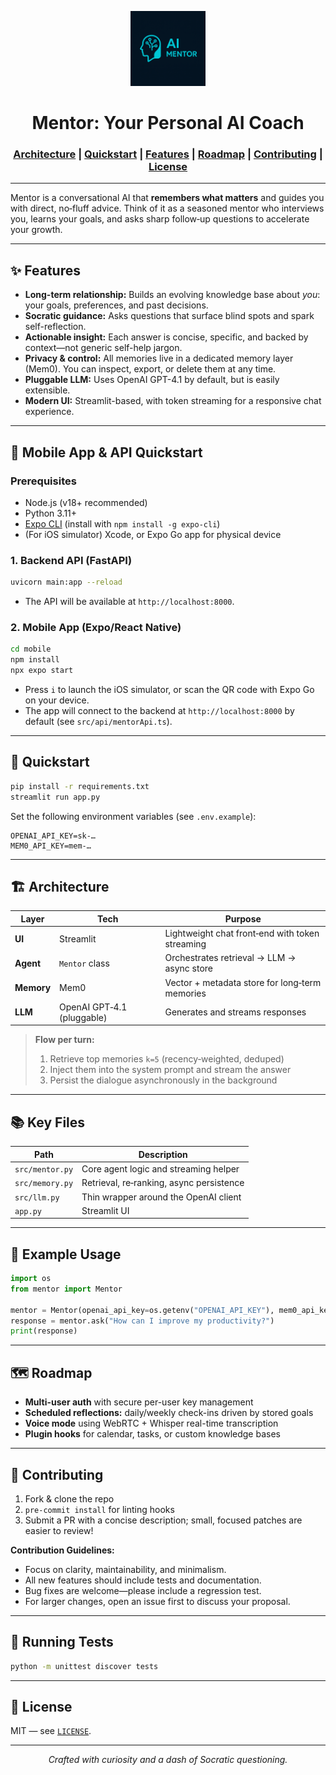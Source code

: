 <p align="center">
  <img src="docs/logo.png" alt="Mentor Logo" width="120"/>
</p>

<div align="center">

# Mentor: Your Personal AI Coach

<h3>
<a href="#-architecture">Architecture</a> | <a href="#-quickstart">Quickstart</a> | <a href="#-features">Features</a> | <a href="#-roadmap">Roadmap</a> | <a href="#-contributing">Contributing</a> | <a href="#-license">License</a>
</h3>

</div>

---

Mentor is a conversational AI that **remembers what matters** and guides you with direct, no‑fluff advice. Think of it as a seasoned mentor who interviews you, learns your goals, and asks sharp follow‑up questions to accelerate your growth.

---

## ✨ Features

- **Long-term relationship:** Builds an evolving knowledge base about *you*: your goals, preferences, and past decisions.
- **Socratic guidance:** Asks questions that surface blind spots and spark self-reflection.
- **Actionable insight:** Each answer is concise, specific, and backed by context—not generic self-help jargon.
- **Privacy & control:** All memories live in a dedicated memory layer (Mem0). You can inspect, export, or delete them at any time.
- **Pluggable LLM:** Uses OpenAI GPT-4.1 by default, but is easily extensible.
- **Modern UI:** Streamlit-based, with token streaming for a responsive chat experience.

---

## 🚀 Mobile App & API Quickstart

### Prerequisites
- Node.js (v18+ recommended)
- Python 3.11+
- [Expo CLI](https://docs.expo.dev/get-started/installation/) (install with `npm install -g expo-cli`)
- (For iOS simulator) Xcode, or Expo Go app for physical device

### 1. Backend API (FastAPI)

```sh
uvicorn main:app --reload
```
- The API will be available at `http://localhost:8000`.

### 2. Mobile App (Expo/React Native)

```sh
cd mobile
npm install
npx expo start
```
- Press `i` to launch the iOS simulator, or scan the QR code with Expo Go on your device.
- The app will connect to the backend at `http://localhost:8000` by default (see `src/api/mentorApi.ts`).

---

## 🚀 Quickstart

```bash
pip install -r requirements.txt
streamlit run app.py
```

Set the following environment variables (see `.env.example`):

```env
OPENAI_API_KEY=sk-…
MEM0_API_KEY=mem-…
```

---

## 🏗️ Architecture

| Layer      | Tech                              | Purpose                                             |
|------------|-----------------------------------|-----------------------------------------------------|
| **UI**     | Streamlit                         | Lightweight chat front‑end with token streaming      |
| **Agent**  | `Mentor` class                    | Orchestrates retrieval → LLM → async store          |
| **Memory** | Mem0                              | Vector + metadata store for long‑term memories       |
| **LLM**    | OpenAI GPT‑4.1 (pluggable)    | Generates and streams responses                     |

> **Flow per turn:**
> 1. Retrieve top memories `k=5` (recency‑weighted, deduped)
> 2. Inject them into the system prompt and stream the answer
> 3. Persist the dialogue asynchronously in the background

---

## 📚 Key Files

| Path              | Description                          |
|-------------------|--------------------------------------|
| `src/mentor.py`   | Core agent logic and streaming helper |
| `src/memory.py`   | Retrieval, re‑ranking, async persistence |
| `src/llm.py`      | Thin wrapper around the OpenAI client |
| `app.py`          | Streamlit UI                         |

---

## 📝 Example Usage

```python
import os
from mentor import Mentor

mentor = Mentor(openai_api_key=os.getenv("OPENAI_API_KEY"), mem0_api_key=os.getenv("MEM0_API_KEY"))
response = mentor.ask("How can I improve my productivity?")
print(response)
```

---

## 🗺️ Roadmap

- **Multi-user auth** with secure per-user key management
- **Scheduled reflections:** daily/weekly check-ins driven by stored goals
- **Voice mode** using WebRTC + Whisper real-time transcription
- **Plugin hooks** for calendar, tasks, or custom knowledge bases

---

## 🤝 Contributing

1. Fork & clone the repo
2. `pre-commit install` for linting hooks
3. Submit a PR with a concise description; small, focused patches are easier to review!

**Contribution Guidelines:**
- Focus on clarity, maintainability, and minimalism.
- All new features should include tests and documentation.
- Bug fixes are welcome—please include a regression test.
- For larger changes, open an issue first to discuss your proposal.

---

## 🧪 Running Tests

```sh
python -m unittest discover tests
```

---

## 📝 License

MIT — see [`LICENSE`](LICENSE).

---

<p align="center"><em>Crafted with curiosity and a dash of Socratic questioning.</em></p>
